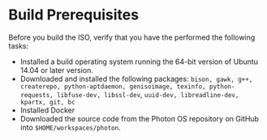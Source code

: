 # Build Prerequisites

Before you build the ISO, verify that you have the performed the following tasks:

* Installed a build operating system running the 64-bit version of Ubuntu 14.04 or later version.
* Downloaded and installed the following packages: `bison, gawk, g++, createrepo, python-aptdaemon, genisoimage, texinfo, python-requests, libfuse-dev, libssl-dev`, `uuid-dev, libreadline-dev, kpartx, git, bc`
* Installed Docker
* Downloaded the source code from the Photon OS repository on GitHub into `$HOME/workspaces/photon`.


